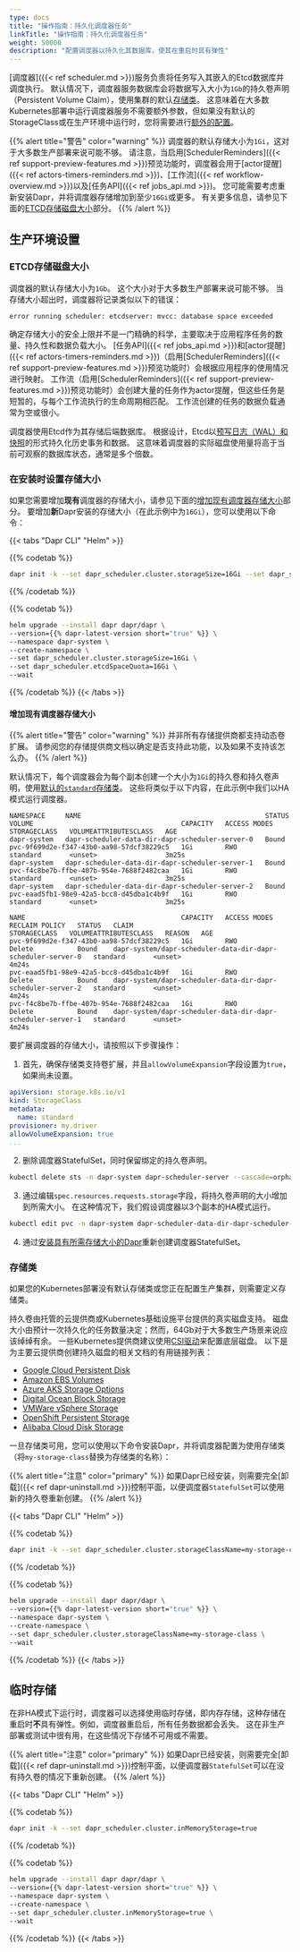 ```yaml
---
type: docs
title: "操作指南：持久化调度器任务"
linkTitle: "操作指南：持久化调度器任务"
weight: 50000
description: "配置调度器以持久化其数据库，使其在重启时具有弹性"
---
```


[调度器]({{< ref scheduler.md >}})服务负责将任务写入其嵌入的Etcd数据库并调度执行。
默认情况下，调度器服务数据库会将数据写入大小为`1Gb`的持久卷声明（Persistent Volume Claim），使用集群的默认[存储类](https://kubernetes.io/docs/concepts/storage/storage-classes/)。
这意味着在大多数Kubernetes部署中运行调度器服务不需要额外参数，但如果没有默认的StorageClass或在生产环境中运行时，您将需要进行[额外的配置](#storage-class)。

{{% alert title="警告" color="warning" %}}
调度器的默认存储大小为`1Gi`，这对于大多数生产部署来说可能不够。
请注意，当启用[SchedulerReminders]({{< ref support-preview-features.md >}})预览功能时，调度器会用于[actor提醒]({{< ref actors-timers-reminders.md >}})、[工作流]({{< ref workflow-overview.md >}})以及[任务API]({{< ref jobs_api.md >}})。
您可能需要考虑重新安装Dapr，并将调度器存储增加到至少`16Gi`或更多。
有关更多信息，请参见下面的[ETCD存储磁盘大小](#etcd-storage-disk-size)部分。
{{% /alert %}}

## 生产环境设置

### ETCD存储磁盘大小

调度器的默认存储大小为`1Gb`。
这个大小对于大多数生产部署来说可能不够。
当存储大小超出时，调度器将记录类似以下的错误：

```
error running scheduler: etcdserver: mvcc: database space exceeded
```

确定存储大小的安全上限并不是一门精确的科学，主要取决于应用程序任务的数量、持久性和数据负载大小。
[任务API]({{< ref jobs_api.md >}})和[actor提醒]({{< ref actors-timers-reminders.md >}})（启用[SchedulerReminders]({{< ref support-preview-features.md >}})预览功能时）会根据应用程序的使用情况进行映射。
工作流（启用[SchedulerReminders]({{< ref support-preview-features.md >}})预览功能时）会创建大量的任务作为actor提醒，但这些任务是短暂的，与每个工作流执行的生命周期相匹配。
工作流创建的任务的数据负载通常为空或很小。

调度器使用Etcd作为其存储后端数据库。
根据设计，Etcd以[预写日志（WAL）和快照](https://etcd.io/docs/v3.5/learning/persistent-storage-files/)的形式持久化历史事务和数据。
这意味着调度器的实际磁盘使用量将高于当前可观察的数据库状态，通常是多个倍数。

### 在安装时设置存储大小

如果您需要增加**现有**调度器的存储大小，请参见下面的[增加现有调度器存储大小](#increase-existing-scheduler-storage-size)部分。
要增加**新**Dapr安装的存储大小（在此示例中为`16Gi`），您可以使用以下命令：

{{< tabs "Dapr CLI" "Helm" >}}
 <!-- Dapr CLI -->
{{% codetab %}}

```bash
dapr init -k --set dapr_scheduler.cluster.storageSize=16Gi --set dapr_scheduler.etcdSpaceQuota=16Gi
```

{{% /codetab %}}

 <!-- Helm -->
{{% codetab %}}

```bash
helm upgrade --install dapr dapr/dapr \
--version={{% dapr-latest-version short="true" %}} \
--namespace dapr-system \
--create-namespace \
--set dapr_scheduler.cluster.storageSize=16Gi \
--set dapr_scheduler.etcdSpaceQuota=16Gi \
--wait
```

{{% /codetab %}}
{{< /tabs >}}

#### 增加现有调度器存储大小

{{% alert title="警告" color="warning" %}}
并非所有存储提供商都支持动态卷扩展。
请参阅您的存储提供商文档以确定是否支持此功能，以及如果不支持该怎么办。
{{% /alert %}}

默认情况下，每个调度器会为每个副本创建一个大小为`1Gi`的持久卷和持久卷声明，使用[默认的`standard`存储类](#storage-class)。
这些将类似于以下内容，在此示例中我们以HA模式运行调度器。

```
NAMESPACE     NAME                                              STATUS   VOLUME                                     CAPACITY   ACCESS MODES   STORAGECLASS   VOLUMEATTRIBUTESCLASS   AGE
dapr-system   dapr-scheduler-data-dir-dapr-scheduler-server-0   Bound    pvc-9f699d2e-f347-43b0-aa98-57dcf38229c5   1Gi        RWO            standard       <unset>                 3m25s
dapr-system   dapr-scheduler-data-dir-dapr-scheduler-server-1   Bound    pvc-f4c8be7b-ffbe-407b-954e-7688f2482caa   1Gi        RWO            standard       <unset>                 3m25s
dapr-system   dapr-scheduler-data-dir-dapr-scheduler-server-2   Bound    pvc-eaad5fb1-98e9-42a5-bcc8-d45dba1c4b9f   1Gi        RWO            standard       <unset>                 3m25s
```

```
NAME                                       CAPACITY   ACCESS MODES   RECLAIM POLICY   STATUS   CLAIM                                                         STORAGECLASS   VOLUMEATTRIBUTESCLASS   REASON   AGE
pvc-9f699d2e-f347-43b0-aa98-57dcf38229c5   1Gi        RWO            Delete           Bound    dapr-system/dapr-scheduler-data-dir-dapr-scheduler-server-0   standard       <unset>                          4m24s
pvc-eaad5fb1-98e9-42a5-bcc8-d45dba1c4b9f   1Gi        RWO            Delete           Bound    dapr-system/dapr-scheduler-data-dir-dapr-scheduler-server-2   standard       <unset>                          4m24s
pvc-f4c8be7b-ffbe-407b-954e-7688f2482caa   1Gi        RWO            Delete           Bound    dapr-system/dapr-scheduler-data-dir-dapr-scheduler-server-1   standard       <unset>                          4m24s
```

要扩展调度器的存储大小，请按照以下步骤操作：

1. 首先，确保存储类支持卷扩展，并且`allowVolumeExpansion`字段设置为`true`，如果尚未设置。

```yaml
apiVersion: storage.k8s.io/v1
kind: StorageClass
metadata:
  name: standard
provisioner: my.driver
allowVolumeExpansion: true
...
```

2. 删除调度器StatefulSet，同时保留绑定的持久卷声明。

```bash
kubectl delete sts -n dapr-system dapr-scheduler-server --cascade=orphan
```

3. 通过编辑`spec.resources.requests.storage`字段，将持久卷声明的大小增加到所需大小。
 在这种情况下，我们假设调度器以3个副本的HA模式运行。

```bash
kubectl edit pvc -n dapr-system dapr-scheduler-data-dir-dapr-scheduler-server-0 dapr-scheduler-data-dir-dapr-scheduler-server-1 dapr-scheduler-data-dir-dapr-scheduler-server-2
```

4. 通过[安装具有所需存储大小的Dapr](#setting-the-storage-size-on-installation)重新创建调度器StatefulSet。

### 存储类

如果您的Kubernetes部署没有默认存储类或您正在配置生产集群，则需要定义存储类。

持久卷由托管的云提供商或Kubernetes基础设施平台提供的真实磁盘支持。
磁盘大小由预计一次持久化的任务数量决定；然而，64Gb对于大多数生产场景来说应该绰绰有余。
一些Kubernetes提供商建议使用[CSI驱动](https://kubernetes.io/docs/concepts/storage/volumes/#csi)来配置底层磁盘。
以下是为主要云提供商创建持久磁盘的相关文档的有用链接列表：
- [Google Cloud Persistent Disk](https://cloud.google.com/compute/docs/disks)
- [Amazon EBS Volumes](https://aws.amazon.com/blogs/storage/persistent-storage-for-kubernetes/)
- [Azure AKS Storage Options](https://learn.microsoft.com/azure/aks/concepts-storage)
- [Digital Ocean Block Storage](https://www.digitalocean.com/docs/kubernetes/how-to/add-volumes/)
- [VMWare vSphere Storage](https://docs.vmware.com/VMware-vSphere/7.0/vmware-vsphere-with-tanzu/GUID-A19F6480-40DC-4343-A5A9-A5D3BFC0742E.html)
- [OpenShift Persistent Storage](https://docs.openshift.com/container-platform/4.6/storage/persistent_storage/persistent-storage-aws-efs.html)
- [Alibaba Cloud Disk Storage](https://www.alibabacloud.com/help/ack/ack-managed-and-ack-dedicated/user-guide/create-a-pvc)

一旦存储类可用，您可以使用以下命令安装Dapr，并将调度器配置为使用存储类（将`my-storage-class`替换为存储类的名称）：

{{% alert title="注意" color="primary" %}}
如果Dapr已经安装，则需要完全[卸载]({{< ref dapr-uninstall.md >}})控制平面，以便调度器`StatefulSet`可以使用新的持久卷重新创建。
{{% /alert %}}

{{< tabs "Dapr CLI" "Helm" >}}
 <!-- Dapr CLI -->
{{% codetab %}}

```bash
dapr init -k --set dapr_scheduler.cluster.storageClassName=my-storage-class
```

{{% /codetab %}}

 <!-- Helm -->
{{% codetab %}}

```bash
helm upgrade --install dapr dapr/dapr \
--version={{% dapr-latest-version short="true" %}} \
--namespace dapr-system \
--create-namespace \
--set dapr_scheduler.cluster.storageClassName=my-storage-class \
--wait
```

{{% /codetab %}}
{{< /tabs >}}

## 临时存储

在非HA模式下运行时，调度器可以选择使用临时存储，即内存存储，这种存储在重启时**不**具有弹性。例如，调度器重启后，所有任务数据都会丢失。
这在非生产部署或测试中很有用，在这些情况下存储不可用或不需要。

{{% alert title="注意" color="primary" %}}
如果Dapr已经安装，则需要完全[卸载]({{< ref dapr-uninstall.md >}})控制平面，以便调度器`StatefulSet`可以在没有持久卷的情况下重新创建。
{{% /alert %}}

{{< tabs "Dapr CLI" "Helm" >}}
 <!-- Dapr CLI -->
{{% codetab %}}

```bash
dapr init -k --set dapr_scheduler.cluster.inMemoryStorage=true
```

{{% /codetab %}}

 <!-- Helm -->
{{% codetab %}}

```bash
helm upgrade --install dapr dapr/dapr \
--version={{% dapr-latest-version short="true" %}} \
--namespace dapr-system \
--create-namespace \
--set dapr_scheduler.cluster.inMemoryStorage=true \
--wait
```

{{% /codetab %}}
{{< /tabs >}}
